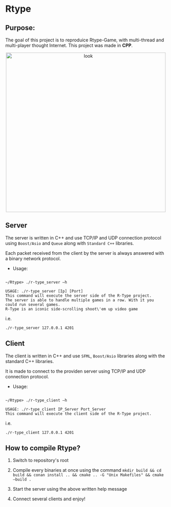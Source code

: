 # Rtype

## Purpose:

The goal of this project is to reproduice Rtype-Game, with multi-thread and multi-player thought Internet.
This project was made in **CPP**.

<p align="center">
<img height="500" src="https://cdn03.nintendo-europe.com/media/images/10_share_images/games_15/virtual_console_wii_u_7/H2x1_WiiUVC_RType_image1600w.jpg" alt="look"/><br/>
</p>

## Server

The server is written in C++ and use TCP/IP and UDP connection protocol using `Boost/Asio` and `Queue` along with `Standard C++` libraries.

Each packet received from the client by the server is always answered with a binary network protocol.

  

* Usage:

```

∼/Rtype> ./r-type_server –h

USAGE: ./r-type_server [Ip] [Port]
This command will execute the server side of the R-Type project.
The server is able to handle multiple games in a row. With it you could run several games.
R-Type is an iconic side-scrolling shoot\'em up video game
```

i.e.

`./r-type_server 127.0.0.1 4201`

## Client

  
The client is written in C++ and use `SFML`, `Boost/Asio` libraries along with the standard C++ libraries.

It is made to connect to the providen server using TCP/IP and UDP connection protocol.


* Usage:

```

∼/Rtype> ./r-type_client –h

USAGE: ./r-type_client IP_Server Port_Server
This command will execute the client side of the R-Type project.
```

i.e.

`./r-type_client 127.0.0.1 4201`

## How to compile Rtype?

1. Switch to repository's root

2. Compile every binaries at once using the command `mkdir build && cd build && conan install .. && cmake .. -G "Unix Makefiles" && cmake –build .`

3. Start the server using the above written help message

4. Connect several clients and enjoy!

